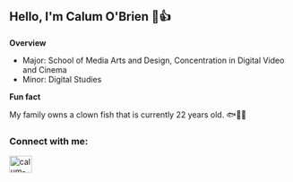 ## Hello, I'm Calum O'Brien 🙂👍

**Overview** 

- Major: School of Media Arts and Design, Concentration in Digital Video and Cinema
- Minor: Digital Studies

 **Fun fact** 

 My family owns a clown fish that is currently 22 years old. 🐟👨‍🦳

<h3 align="left">Connect with me:</h3>
<p align="left">
<a href="https://linkedin.com/in/calum-o-brien-407456251" target="blank"><img align="center" src="https://raw.githubusercontent.com/rahuldkjain/github-profile-readme-generator/master/src/images/icons/Social/linked-in-alt.svg" alt="calum-o-brien-407456251" height="30" width="40" /></a>
</p>





